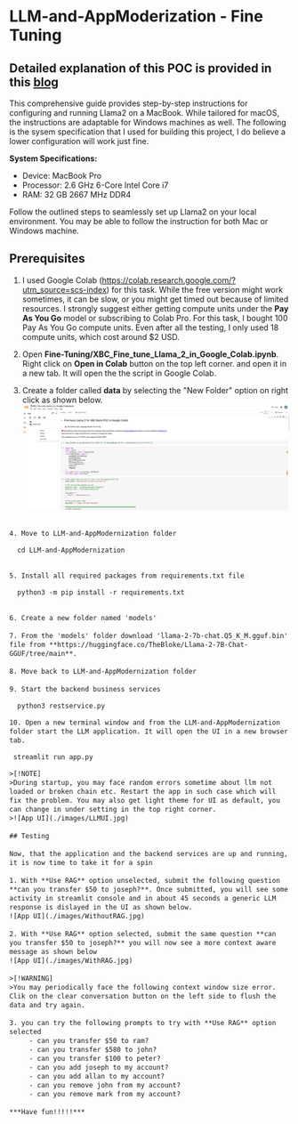 # LLM-and-AppModerization - Fine Tuning

## Detailed explanation of this POC is provided in this [blog](https://medium.com/@ahilanp/part-ii-poc-beyond-the-buzz-highlighting-the-impact-of-ai-in-modernizing-application-ff0c1e8efb87) ##

This comprehensive guide provides step-by-step instructions for configuring and running Llama2 on a MacBook. While tailored for macOS, the instructions are adaptable for Windows machines as well. 
The following is the sysem specification that I used for building this project, I do believe a lower configuration will work just fine.

**System Specifications:**

- Device: MacBook Pro
- Processor: 2.6 GHz 6-Core Intel Core i7
- RAM: 32 GB 2667 MHz DDR4

Follow the outlined steps to seamlessly set up Llama2 on your local environment. You may be able to follow the instruction for both Mac or Windows machine.

## Prerequisites

1. I used Google Colab (https://colab.research.google.com/?utm_source=scs-index) for this task. While the free version might work sometimes, it can be slow, or you might get timed out because of limited resources. I strongly suggest either getting compute units under the **Pay As You Go** model or subscribing to Colab Pro. For this task, I bought 100 Pay As You Go compute units. Even after all the testing, I only used 18 compute units, which cost around $2 USD.

2. Open **Fine-Tuning/XBC_Fine_tune_Llama_2_in_Google_Colab.ipynb**. Right click on **Open in Colab** button on the top left corner. and open it in a new tab. It will open the the script in Google Colab. 

3. Create a folder called **data** by selecting the "New Folder" option on right click as shown below.
   ![Colab UI](./images/colab.png)
```

4. Move to LLM-and-AppModernization folder

```
      cd LLM-and-AppModernization
```

5. Install all required packages from requirements.txt file
```
      python3 -m pip install -r requirements.txt
```

6. Create a new folder named 'models'
   
7. From the 'models' folder download 'llama-2-7b-chat.Q5_K_M.gguf.bin' file from **https://huggingface.co/TheBloke/Llama-2-7B-Chat-GGUF/tree/main**.

8. Move back to LLM-and-AppModernization folder

9. Start the backend business services
```
      python3 restservice.py
```
10. Open a new terminal window and from the LLM-and-AppModernization folder start the LLM application. It will open the UI in a new browser tab.
```
     streamlit run app.py
```
>[!NOTE]
>During startup, you may face random errors sometime about llm not loaded or broken chain etc. Restart the app in such case which will fix the problem. You may also get light theme for UI as default, you can change in under setting in the top right corner.
>![App UI](./images/LLMUI.jpg)    

## Testing

Now, that the application and the backend services are up and running, it is now time to take it for a spin

1. With **Use RAG** option unselected, submit the following question **can you transfer $50 to joseph?**. Once submitted, you will see some activity in streamlit console and in about 45 seconds a generic LLM response is dislayed in the UI as shown below.
![App UI](./images/WithoutRAG.jpg)

2. With **Use RAG** option selected, submit the same question **can you transfer $50 to joseph?** you will now see a more context aware message as shown below
![App UI](./images/WithRAG.jpg)    

>[!WARNING]
>You may periodically face the following context window size error. Clik on the clear conversation button on the left side to flush the data and try again.
 
3. you can try the following prompts to try with **Use RAG** option selected
     - can you transfer $50 to ram?
     - can you transfer $580 to john?
     - can you transfer $100 to peter?
     - can you add joseph to my account?
     - can you add allan to my account?
     - can you remove john from my account?
     - can you remove mark from my account?
   
***Have fun!!!!!***

